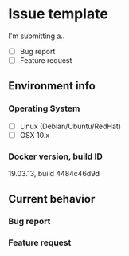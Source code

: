 # Issue template

<!--
  Mark the options below with [X] character
-->

I'm submitting a..

- [ ] Bug report
- [ ] Feature request

## Environment info

### Operating System

- [ ] Linux (Debian/Ubuntu/RedHat)
- [ ] OSX 10.x

<!--
  Tested with systems using a non-LXC environment.

  Nested containers may/not work as expected.
-->

### Docker version, build ID

19.03.13, build 4484c46d9d

<!--
  Docker minimum supported version (19.x)
    run `docker -v`
-->

## Current behavior

<!--
  Omit ### title header, if not applicable.
-->

### Bug report

<!--
Please provide steps to reproduce (CLI commands).
-->

### Feature request

<!--
Clearly state the use-case for the requested addition/change.
-->
